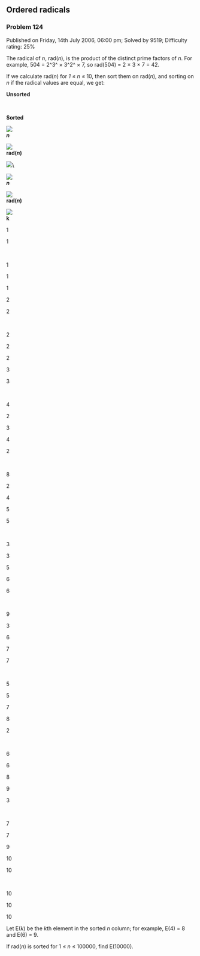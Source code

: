 Ordered radicals
----------------

### Problem 124

Published on Friday, 14th July 2006, 06:00 pm; Solved by 9519;
Difficulty rating: 25%

The radical of *n*, rad(*n*), is the product of the distinct prime
factors of *n*. For example, 504 = 2^3^ × 3^2^ × 7, so rad(504) = 2 × 3
× 7 = 42.

If we calculate rad(*n*) for *1* ≤ *n* ≤ 10, then sort them on rad(*n*),
and sorting on *n* if the radical values are equal, we get:

**Unsorted**

 

**Sorted**

![](images/spacer.gif)\
***n***

![](images/spacer.gif)\
**rad(*n*)**

![](images/spacer.gif)\

![](images/spacer.gif)\
***n***

![](images/spacer.gif)\
**rad(*n*)**

![](images/spacer.gif)\
**k**

1

1

 

1

1

1

2

2

 

2

2

2

3

3

 

4

2

3

4

2

 

8

2

4

5

5

 

3

3

5

6

6

 

9

3

6

7

7

 

5

5

7

8

2

 

6

6

8

9

3

 

7

7

9

10

10

 

10

10

10

Let E(*k*) be the *k*th element in the sorted *n* column; for example,
E(4) = 8 and E(6) = 9.

If rad(*n*) is sorted for 1 ≤ *n* ≤ 100000, find E(10000).

